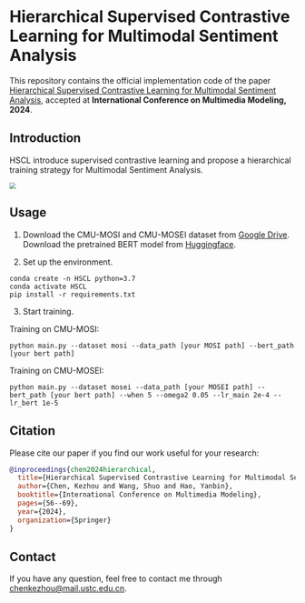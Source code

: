 # Hierarchical Supervised Contrastive Learning for Multimodal Sentiment Analysis

This repository contains the official implementation code of the paper [Hierarchical Supervised Contrastive Learning for Multimodal Sentiment Analysis](https://link.springer.com/chapter/10.1007/978-3-031-53308-2_5), accepted at **International Conference on Multimedia Modeling, 2024**.

## Introduction

HSCL introduce supervised contrastive learning and propose a hierarchical training strategy for Multimodal Sentiment Analysis. 

<img src="img\model4.png" style="zoom:70%;" />

## Usage

1. Download the CMU-MOSI and CMU-MOSEI dataset from [Google Drive](https://drive.google.com/drive/folders/1djN_EkrwoRLUt7Vq_QfNZgCl_24wBiIK?usp=sharing). Download the pretrained BERT model from [Huggingface](https://huggingface.co/google-bert/bert-base-uncased/tree/main).

2. Set up the environment.

```
conda create -n HSCL python=3.7
conda activate HSCL
pip install -r requirements.txt
```

3. Start training.

Training on CMU-MOSI:

```
python main.py --dataset mosi --data_path [your MOSI path] --bert_path [your bert path]
```

Training on CMU-MOSEI:

```
python main.py --dataset mosei --data_path [your MOSEI path] --bert_path [your bert path] --when 5 --omega2 0.05 --lr_main 2e-4 --lr_bert 1e-5
```

## Citation

Please cite our paper if you find our work useful for your research:

```bibtex
@inproceedings{chen2024hierarchical,
  title={Hierarchical Supervised Contrastive Learning for Multimodal Sentiment Analysis},
  author={Chen, Kezhou and Wang, Shuo and Hao, Yanbin},
  booktitle={International Conference on Multimedia Modeling},
  pages={56--69},
  year={2024},
  organization={Springer}
}
```

## Contact 

If you have any question, feel free to contact me through [chenkezhou@mail.ustc.edu.cn](chenkezhou@mail.ustc.edu.cn).
